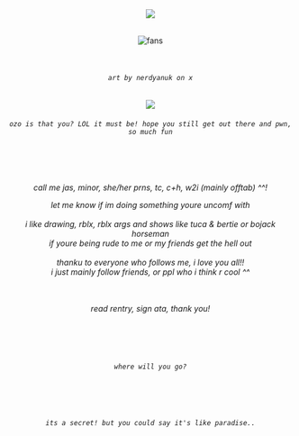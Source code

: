 <div align=center>
<img src="https://readme-typing-svg.herokuapp.com?font=Fira+Code&size=22&pause=1000&color=CACACA&center=true&vCenter=true&width=600&lines=check+my+links+bc+yes!!%3F;kay%2C+velvet+and+my+pt+moots+ily" />
</div>

<!-- ^ stays up there ^ -->
<br>

<div align=center>
  
![fans](https://komarev.com/ghpvc/?username=chanceglazer&color=F9D627&style=plastic-square)



</div>

<br>

<div align=center>
  
  <i><h6>``art by nerdyanuk on x`` </h6></i>

</div>

<div align=center>
<img src="https://files.catbox.moe/yt3tgt.png" />

  <i><h6>``ozo is that you? LOL it must be! hope you still get out there and pwn, so much fun`` </h6></i>

</div>

<br>
<br>
<br>

<div align=center>
<i> call me jas, minor, she/her prns, tc, c+h, w2i (mainly offtab) ^^!
  
let me know if im doing something youre uncomf with
<br>
<br>
i like drawing, rblx, rblx args and shows like tuca & bertie or bojack horseman
<br>
<i>if youre being rude to me or my friends get the hell out</i>
<br>
<br>
<i> thanku to everyone who follows me, i love you all!! </i>
<br>
<i> i just mainly follow friends, or ppl who i think r cool ^^ </i>
</div>
<br>
<br>
<div align=center>
<i>read rentry, sign ata, thank you!</i>

<br>
<br>
<br>
<br>
<br>

<div align=center>
  
  <i><h6>``where will you go?`` </h6></i>
  <br>
  <br>
  
<i><h6>``its a secret! but you could say it's like paradise..`` </h6></i>


</div>
